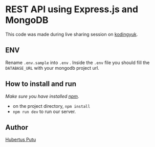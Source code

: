 # REST API using Express.js and MongoDB

This code was made during live sharing session on [kodingyuk](https://www.instagram.com/kodingyuk/).

## ENV

Rename `.env.sample` into `.env` . Inside the `.env` file you should fill the `DATABASE_URL`
with your mongodb project url.

## How to install and run

_Make sure you have installed [npm](https://docs.npmjs.com/downloading-and-installing-node-js-and-npm)._

- on the project directory, `npm install`
- `npm run dev` to run our server.

## Author

[Hubertus Putu](https://github.com/hubertusputu1)
